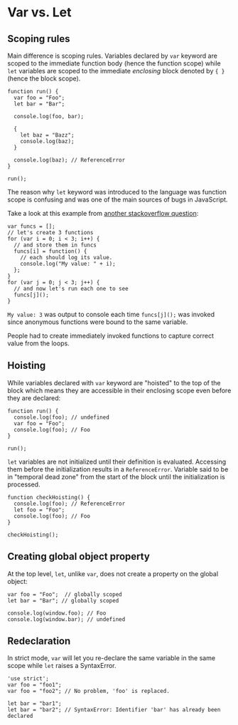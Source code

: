 # Var vs. Let

## Scoping rules

Main difference is scoping rules. Variables declared by `var` keyword are scoped to the immediate function body \(hence the function scope\) while `let` variables are scoped to the immediate _enclosing_ block denoted by `{ }` \(hence the block scope\).

```text
function run() {
  var foo = "Foo";
  let bar = "Bar";

  console.log(foo, bar);

  {
    let baz = "Bazz";
    console.log(baz);
  }

  console.log(baz); // ReferenceError
}

run();
```

The reason why `let` keyword was introduced to the language was function scope is confusing and was one of the main sources of bugs in JavaScript.

Take a look at this example from [another stackoverflow question](https://stackoverflow.com/questions/750486/javascript-closure-inside-loops-simple-practical-example):

```text
var funcs = [];
// let's create 3 functions
for (var i = 0; i < 3; i++) {
  // and store them in funcs
  funcs[i] = function() {
    // each should log its value.
    console.log("My value: " + i);
  };
}
for (var j = 0; j < 3; j++) {
  // and now let's run each one to see
  funcs[j]();
}
```

`My value: 3` was output to console each time `funcs[j]();` was invoked since anonymous functions were bound to the same variable.

People had to create immediately invoked functions to capture correct value from the loops.

## Hoisting

While variables declared with `var` keyword are "hoisted" to the top of the block which means they are accessible in their enclosing scope even before they are declared:

```text
function run() {
  console.log(foo); // undefined
  var foo = "Foo";
  console.log(foo); // Foo
}

run();
```

`let` variables are not initialized until their definition is evaluated. Accessing them before the initialization results in a `ReferenceError`. Variable said to be in "temporal dead zone" from the start of the block until the initialization is processed.

```text
function checkHoisting() {
  console.log(foo); // ReferenceError
  let foo = "Foo";
  console.log(foo); // Foo
}

checkHoisting();
```

## Creating global object property

At the top level, `let`, unlike `var`, does not create a property on the global object:

```text
var foo = "Foo";  // globally scoped
let bar = "Bar"; // globally scoped

console.log(window.foo); // Foo
console.log(window.bar); // undefined
```

## Redeclaration

In strict mode, `var` will let you re-declare the same variable in the same scope while `let` raises a SyntaxError.

```text
'use strict';
var foo = "foo1";
var foo = "foo2"; // No problem, 'foo' is replaced.

let bar = "bar1";
let bar = "bar2"; // SyntaxError: Identifier 'bar' has already been declared
```

